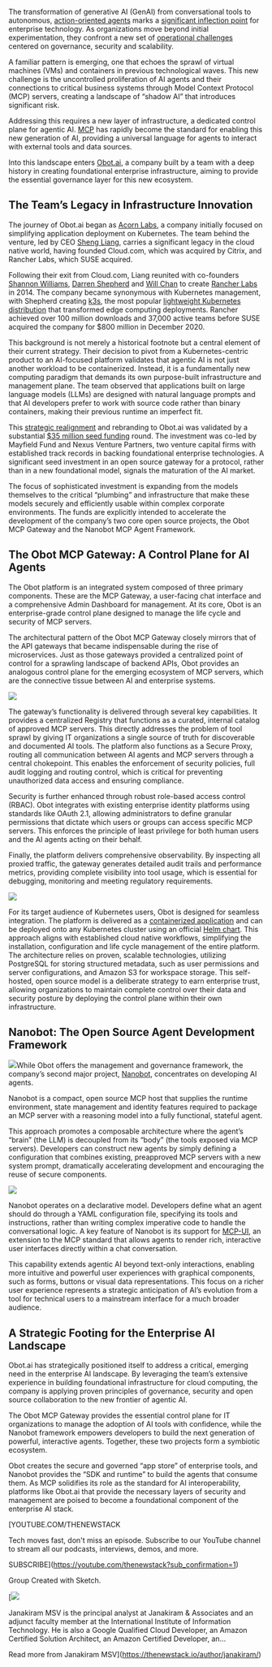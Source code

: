The transformation of generative AI (GenAI) from conversational tools to autonomous, [action-oriented agents](https://thenewstack.io/5-factors-for-predictable-autonomy-with-agentic-ai/) marks a [significant inflection point](https://thenewstack.io/why-agentic-ai-orchestration-is-key-to-managing-ai-complexity/) for enterprise technology. As organizations move beyond initial experimentation, they confront a new set of [operational challenges](https://thenewstack.io/how-to-build-agentic-ai-that-ships/) centered on governance, security and scalability.

A familiar pattern is emerging, one that echoes the sprawl of virtual machines (VMs) and containers in previous technological waves. This new challenge is the uncontrolled proliferation of AI agents and their connections to critical business systems through Model Context Protocol (MCP) servers, creating a landscape of “shadow AI” that introduces significant risk.

Addressing this requires a new layer of infrastructure, a dedicated control plane for agentic AI. [MCP](https://thenewstack.io/is-model-context-protocol-the-new-api/) has rapidly become the standard for enabling this new generation of AI, providing a universal language for agents to interact with external tools and data sources.

Into this landscape enters [Obot.ai](https://obot.ai/), a company built by a team with a deep history in creating foundational enterprise infrastructure, aiming to provide the essential governance layer for this new ecosystem.

## The Team’s Legacy in Infrastructure Innovation

The journey of Obot.ai began as [Acorn Labs](https://thenewstack.io/acorn-a-lightweight-portable-paas-for-kubernetes/), a company initially focused on simplifying application deployment on Kubernetes. The team behind the venture, led by CEO [Sheng Liang](https://www.linkedin.com/in/shengliang/), carries a significant legacy in the cloud native world, having founded Cloud.com, which was acquired by Citrix, and Rancher Labs, which SUSE acquired.

Following their exit from Cloud.com, Liang reunited with co-founders [Shannon Williams](https://www.linkedin.com/in/smw355/), [Darren Shepherd](https://www.linkedin.com/in/ibuildthecloud/) and [Will Chan](https://www.linkedin.com/in/willchan00/) to create [Rancher Labs](https://thenewstack.io/rancher-labs-rio-an-application-deployment-engine-for-kubernetes/) in 2014. The company became synonymous with Kubernetes management, with Shepherd creating [k3s](https://k3s.io/), the most popular [lightweight Kubernetes distribution](https://thenewstack.io/ranchers-k3s-joins-cncf-sandbox-as-first-kubernetes-distribution/) that transformed edge computing deployments. Rancher achieved over 100 million downloads and 37,000 active teams before SUSE acquired the company for $800 million in December 2020.

This background is not merely a historical footnote but a central element of their current strategy. Their decision to pivot from a Kubernetes-centric product to an AI-focused platform validates that agentic AI is not just another workload to be containerized. Instead, it is a fundamentally new computing paradigm that demands its own purpose-built infrastructure and management plane. The team observed that applications built on large language models (LLMs) are designed with natural language prompts and that AI developers prefer to work with source code rather than binary containers, making their previous runtime an imperfect fit.

This [strategic realignment](https://obot.ai/acorn-labs-is-now-obot-ai/) and rebranding to Obot.ai was validated by a substantial [$35 million seed funding](https://obot.ai/obot-ai-secures-35m-seed-to-build-enterprise-mcp-gateway/) round. The investment was co-led by Mayfield Fund and Nexus Venture Partners, two venture capital firms with established track records in backing foundational enterprise technologies. A significant seed investment in an open source gateway for a protocol, rather than in a new foundational model, signals the maturation of the AI market.

The focus of sophisticated investment is expanding from the models themselves to the critical “plumbing” and infrastructure that make these models securely and efficiently usable within complex corporate environments. The funds are explicitly intended to accelerate the development of the company’s two core open source projects, the Obot MCP Gateway and the Nanobot MCP Agent Framework.

## The Obot MCP Gateway: A Control Plane for AI Agents

The Obot platform is an integrated system composed of three primary components. These are the MCP Gateway, a user-facing chat interface and a comprehensive Admin Dashboard for management. At its core, Obot is an enterprise-grade control plane designed to manage the life cycle and security of MCP servers.

The architectural pattern of the Obot MCP Gateway closely mirrors that of the API gateways that became indispensable during the rise of microservices. Just as those gateways provided a centralized point of control for a sprawling landscape of backend APIs, Obot provides an analogous control plane for the emerging ecosystem of MCP servers, which are the connective tissue between AI and enterprise systems.

[![](https://cdn.thenewstack.io/media/2025/09/f298af1b-obot-arch-1024x339.png)](https://cdn.thenewstack.io/media/2025/09/f298af1b-obot-arch-1024x339.png)

The gateway’s functionality is delivered through several key capabilities. It provides a centralized Registry that functions as a curated, internal catalog of approved MCP servers. This directly addresses the problem of tool sprawl by giving IT organizations a single source of truth for discoverable and documented AI tools. The platform also functions as a Secure Proxy, routing all communication between AI agents and MCP servers through a central chokepoint. This enables the enforcement of security policies, full audit logging and routing control, which is critical for preventing unauthorized data access and ensuring compliance.

Security is further enhanced through robust role-based access control (RBAC). Obot integrates with existing enterprise identity platforms using standards like OAuth 2.1, allowing administrators to define granular permissions that dictate which users or groups can access specific MCP servers. This enforces the principle of least privilege for both human users and the AI agents acting on their behalf.

Finally, the platform delivers comprehensive observability. By inspecting all proxied traffic, the gateway generates detailed audit trails and performance metrics, providing complete visibility into tool usage, which is essential for debugging, monitoring and meeting regulatory requirements.

[![](https://cdn.thenewstack.io/media/2025/09/6637eed9-obot-mcp-1024x556.jpg)](https://cdn.thenewstack.io/media/2025/09/6637eed9-obot-mcp-1024x556.jpg)

For its target audience of Kubernetes users, Obot is designed for seamless integration. The platform is delivered as a [containerized application](https://github.com/obot-platform/obot/pkgs/container/obot) and can be deployed onto any Kubernetes cluster using an official [Helm chart](https://github.com/obot-platform/obot/tree/main/chart). This approach aligns with established cloud native workflows, simplifying the installation, configuration and life cycle management of the entire platform. The architecture relies on proven, scalable technologies, utilizing PostgreSQL for storing structured metadata, such as user permissions and server configurations, and Amazon S3 for workspace storage. This self-hosted, open source model is a deliberate strategy to earn enterprise trust, allowing organizations to maintain complete control over their data and security posture by deploying the control plane within their own infrastructure.

## Nanobot: The Open Source Agent Development Framework

[![](https://cdn.thenewstack.io/media/2025/09/eaa13e6f-nanobot-300x225.png)](https://cdn.thenewstack.io/media/2025/09/eaa13e6f-nanobot-300x225.png)While Obot offers the management and governance framework, the company’s second major project, [Nanobot](https://www.nanobot.ai/), concentrates on developing AI agents.

Nanobot is a compact, open source MCP host that supplies the runtime environment, state management and identity features required to package an MCP server with a reasoning model into a fully functional, stateful agent.

This approach promotes a composable architecture where the agent’s “brain” (the LLM) is decoupled from its “body” (the tools exposed via MCP servers). Developers can construct new agents by simply defining a configuration that combines existing, preapproved MCP servers with a new system prompt, dramatically accelerating development and encouraging the reuse of secure components.

[![](https://cdn.thenewstack.io/media/2025/09/935cbb66-nanobot-1024x530.png)](https://cdn.thenewstack.io/media/2025/09/935cbb66-nanobot-1024x530.png)

Nanobot operates on a declarative model. Developers define what an agent should do through a YAML configuration file, specifying its tools and instructions, rather than writing complex imperative code to handle the conversational logic. A key feature of Nanobot is its support for [MCP-UI](https://mcpui.dev/), an extension to the MCP standard that allows agents to render rich, interactive user interfaces directly within a chat conversation.

This capability extends agentic AI beyond text-only interactions, enabling more intuitive and powerful user experiences with graphical components, such as forms, buttons or visual data representations. This focus on a richer user experience represents a strategic anticipation of AI’s evolution from a tool for technical users to a mainstream interface for a much broader audience.

## A Strategic Footing for the Enterprise AI Landscape

Obot.ai has strategically positioned itself to address a critical, emerging need in the enterprise AI landscape. By leveraging the team’s extensive experience in building foundational infrastructure for cloud computing, the company is applying proven principles of governance, security and open source collaboration to the new frontier of agentic AI.

The Obot MCP Gateway provides the essential control plane for IT organizations to manage the adoption of AI tools with confidence, while the Nanobot framework empowers developers to build the next generation of powerful, interactive agents. Together, these two projects form a symbiotic ecosystem.

Obot creates the secure and governed “app store” of enterprise tools, and Nanobot provides the “SDK and runtime” to build the agents that consume them. As MCP solidifies its role as the standard for AI interoperability, platforms like Obot.ai that provide the necessary layers of security and management are poised to become a foundational component of the enterprise AI stack.

[YOUTUBE.COM/THENEWSTACK

Tech moves fast, don't miss an episode. Subscribe to our YouTube
channel to stream all our podcasts, interviews, demos, and more.

SUBSCRIBE](https://youtube.com/thenewstack?sub_confirmation=1)

Group
Created with Sketch.

[![](https://cdn.thenewstack.io/media/2020/05/de43524e-janakiram-msv.jpg)

Janakiram MSV is the principal analyst at Janakiram & Associates and an adjunct faculty member at the International Institute of Information Technology. He is also a Google Qualified Cloud Developer, an Amazon Certified Solution Architect, an Amazon Certified Developer, an...

Read more from Janakiram MSV](https://thenewstack.io/author/janakiram/)
